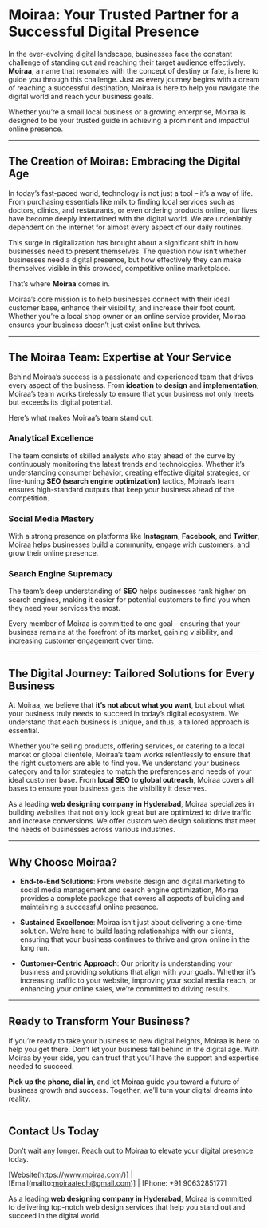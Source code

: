 # Moiraa: Your Trusted Partner for a Successful Digital Presence

In the ever-evolving digital landscape, businesses face the constant challenge of standing out and reaching their target audience effectively. **Moiraa**, a name that resonates with the concept of destiny or fate, is here to guide you through this challenge. Just as every journey begins with a dream of reaching a successful destination, Moiraa is here to help you navigate the digital world and reach your business goals.

Whether you’re a small local business or a growing enterprise, Moiraa is designed to be your trusted guide in achieving a prominent and impactful online presence.

---

## The Creation of Moiraa: Embracing the Digital Age

In today’s fast-paced world, technology is not just a tool – it’s a way of life. From purchasing essentials like milk to finding local services such as doctors, clinics, and restaurants, or even ordering products online, our lives have become deeply intertwined with the digital world. We are undeniably dependent on the internet for almost every aspect of our daily routines.

This surge in digitalization has brought about a significant shift in how businesses need to present themselves. The question now isn’t whether businesses need a digital presence, but how effectively they can make themselves visible in this crowded, competitive online marketplace.

That’s where **Moiraa** comes in.

Moiraa’s core mission is to help businesses connect with their ideal customer base, enhance their visibility, and increase their foot count. Whether you’re a local shop owner or an online service provider, Moiraa ensures your business doesn’t just exist online but thrives.

---

## The Moiraa Team: Expertise at Your Service

Behind Moiraa’s success is a passionate and experienced team that drives every aspect of the business. From **ideation** to **design** and **implementation**, Moiraa’s team works tirelessly to ensure that your business not only meets but exceeds its digital potential.

Here’s what makes Moiraa’s team stand out:

### Analytical Excellence

The team consists of skilled analysts who stay ahead of the curve by continuously monitoring the latest trends and technologies. Whether it’s understanding consumer behavior, creating effective digital strategies, or fine-tuning **SEO (search engine optimization)** tactics, Moiraa’s team ensures high-standard outputs that keep your business ahead of the competition.

### Social Media Mastery

With a strong presence on platforms like **Instagram**, **Facebook**, and **Twitter**, Moiraa helps businesses build a community, engage with customers, and grow their online presence.

### Search Engine Supremacy

The team’s deep understanding of **SEO** helps businesses rank higher on search engines, making it easier for potential customers to find you when they need your services the most.

Every member of Moiraa is committed to one goal – ensuring that your business remains at the forefront of its market, gaining visibility, and increasing customer engagement over time.

---

## The Digital Journey: Tailored Solutions for Every Business

At Moiraa, we believe that **it’s not about what you want**, but about what your business truly needs to succeed in today’s digital ecosystem. We understand that each business is unique, and thus, a tailored approach is essential.

Whether you’re selling products, offering services, or catering to a local market or global clientele, Moiraa’s team works relentlessly to ensure that the right customers are able to find you. We understand your business category and tailor strategies to match the preferences and needs of your ideal customer base. From **local SEO** to **global outreach**, Moiraa covers all bases to ensure your business gets the visibility it deserves.

As a leading **web designing company in Hyderabad**, Moiraa specializes in building websites that not only look great but are optimized to drive traffic and increase conversions. We offer custom web design solutions that meet the needs of businesses across various industries.

---

## Why Choose Moiraa?

- **End-to-End Solutions**: From website design and digital marketing to social media management and search engine optimization, Moiraa provides a complete package that covers all aspects of building and maintaining a successful online presence.
  
- **Sustained Excellence**: Moiraa isn’t just about delivering a one-time solution. We’re here to build lasting relationships with our clients, ensuring that your business continues to thrive and grow online in the long run.
  
- **Customer-Centric Approach**: Our priority is understanding your business and providing solutions that align with your goals. Whether it’s increasing traffic to your website, improving your social media reach, or enhancing your online sales, we’re committed to driving results.

---

## Ready to Transform Your Business?

If you’re ready to take your business to new digital heights, Moiraa is here to help you get there. Don’t let your business fall behind in the digital age. With Moiraa by your side, you can trust that you’ll have the support and expertise needed to succeed.

**Pick up the phone, dial in**, and let Moiraa guide you toward a future of business growth and success. Together, we’ll turn your digital dreams into reality.

---

## Contact Us Today

Don’t wait any longer. Reach out to Moiraa to elevate your digital presence today.

[Website(https://www.moiraa.com/)] | [Email(mailto:moiraatech@gmail.com)] | [Phone: +91 9063285177]

As a leading **web designing company in Hyderabad**, Moiraa is committed to delivering top-notch web design services that help you stand out and succeed in the digital world.



